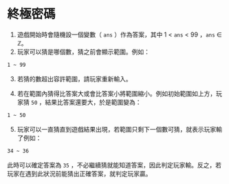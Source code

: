# 終極密碼
1. 遊戲開始時會隨機設一個變數（ `ans` ）作為答案，其中 1 < `ans` < 99 ，`ans` ∈ ℤ。
2. 玩家可以猜是哪個數，猜之前會顯示範圍。例如：
```bash
1 ~ 99
```
3. 若猜的數超出容許範圍，請玩家重新輸入。

4. 若在範圍內猜得比答案大或會比答案小將範圍縮小。例如初始範圍如上方，玩家猜 `50` ，結果比答案還要大，於是範圍變為：
```bash
1 ~ 50
```
5. 玩家可以一直猜直到遊戲結果出現，若範圍只剩下一個數可猜，就表示玩家輸了例如：
```bash
34 ~ 36
```
此時可以確定答案為 `35` ，不必繼續猜就能知道答案，因此判定玩家輸。反之，若玩家在遇到此狀況前能猜出正確答案，就判定玩家贏。

